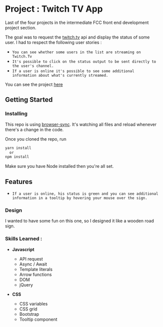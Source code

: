 # **Project : Twitch TV App**

Last of the four projects in the intermediate FCC front end development project section.

The goal was to request the [twitch.tv](https://twitch.tv/directory) api and display the status of some user. I had to respect the following user stories :

- `You can see whether some users in the list are streaming on Twitch.Tv`
- `It's possible to click on the status output to be sent directly to the user's channel.`
- `If a user is online it's possible to see some additional information about what's currently streamed.`

You can see the project [here](https://mlk777.github.io/TwitchTvAppFCC/)

## **Getting Started**

### Installing

This repo is using [browser-sync](https://www.npmjs.com/package/browser-sync). It's watching all files and reload whenever there's a change in the code.

Once you cloned the repo, run

```javascript
yarn install
  or
npm install
```

Make sure you have Node installed then you're all set.

## **Features**

- `If a user is online, his status is green and you can see additional information in a tooltip by hovering your mouse over the sign.`

### Design

I wanted to have some fun on this one, so I designed it like a wooden road sign.

### Skills Learned :

- **Javascript**
  - API request
  - Async / Await
  - Template literals
  - Arrow functions
  - DOM
  - jQuery
  
- **CSS**
  - CSS variables
  - CSS grid
  - Bootstrap
  - Tooltip component
